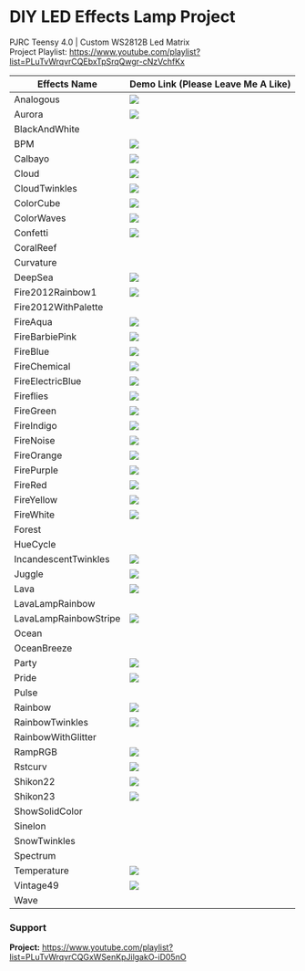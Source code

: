 # DIY LED Effects Lamp Project
PJRC Teensy 4.0 | Custom WS2812B Led Matrix
<br>Project Playlist: https://www.youtube.com/playlist?list=PLuTvWrqvrCQEbxTpSrqQwgr-cNzVchfKx

| Effects Name          	| Demo Link (Please Leave Me A Like)     	|
|-----------------------	|----------------------------------------	|
| Analogous             	| [![](https://img.youtube.com/vi/GkM_yxgYv2s/0.jpg)](https://youtu.be/GkM_yxgYv2s) |
| Aurora                	| [![](https://img.youtube.com/vi/GK8URnTC9vc/0.jpg)](https://youtu.be/GK8URnTC9vc) |
| BlackAndWhite         	|                                        	|
| BPM                     | [![](https://img.youtube.com/vi/IH-Q_5ymRpk/0.jpg)](https://youtu.be/IH-Q_5ymRpk) |
| Calbayo             	  | [![](https://img.youtube.com/vi/2_QlBTKidro/0.jpg)](https://youtu.be/2_QlBTKidro) |
| Cloud                 	| [![](https://img.youtube.com/vi/ubzFZ8tgLI4/0.jpg)](https://youtu.be/ubzFZ8tgLI4) |
| CloudTwinkles           | [![](https://img.youtube.com/vi/x8yK0GT0e4U/0.jpg)](https://youtu.be/x8yK0GT0e4U) |
| ColorCube             	| [![](https://img.youtube.com/vi/w2WDJhO8YmA/0.jpg)](https://youtube.com/shorts/w2WDJhO8YmA?feature=share) |
| ColorWaves            	| [![](https://img.youtube.com/vi/wLJo49-o8fk/0.jpg)](https://youtu.be/wLJo49-o8fk) |
| Confetti                | [![](https://img.youtube.com/vi/dexPh66PtdY/0.jpg)](https://youtube.com/shorts/dexPh66PtdY?feature=share) |
| CoralReef             	|                                        	|
| Curvature             	|                                        	|
| DeepSea               	| [![](https://img.youtube.com/vi/nkcVD1npClE/0.jpg)](https://youtu.be/nkcVD1npClE) |
| Fire2012Rainbow1      	| [![](https://img.youtube.com/vi/2Owei0R9Go4/0.jpg)](https://www.youtube.com/watch?v=2Owei0R9Go4) |
| Fire2012WithPalette   	|                                        	|
| FireAqua              	| [![](https://img.youtube.com/vi/2UL9ZoMGzog/0.jpg)](https://youtu.be/2UL9ZoMGzog) |
| FireBarbiePink         	| [![](https://img.youtube.com/vi/lAHkKbvl2BE/0.jpg)](https://youtu.be/lAHkKbvl2BE) |
| FireBlue              	| [![](https://img.youtube.com/vi/ALZilezuZhE/0.jpg)](https://youtu.be/ALZilezuZhE) |
| FireChemical          	| [![](https://img.youtube.com/vi/JTVzLaD2WtA/0.jpg)](https://youtu.be/JTVzLaD2WtA) |
| FireElectricBlue      	| [![](https://img.youtube.com/vi/nL_Dz0n3Nng/0.jpg)](https://www.youtube.com/watch?v=nL_Dz0n3Nng) |
| Fireflies             	| [![](https://img.youtube.com/vi/LjIy1Lz-oGE/0.jpg)](https://youtu.be/LjIy1Lz-oGE) 
| FireGreen             	| [![](https://img.youtube.com/vi/AtH7kPdCFck/0.jpg)](https://youtu.be/AtH7kPdCFck) |
| FireIndigo             	| [![](https://img.youtube.com/vi/lcLTo80sTao/0.jpg)](https://youtu.be/lcLTo80sTao) |
| FireNoise               | [![](https://img.youtube.com/vi/8HZHj-oy8hU/0.jpg)](https://www.youtube.com/watch?v=8HZHj-oy8hU) |
| FireOrange            	| [![](https://img.youtube.com/vi/bZAbO2LFa9w/0.jpg)](https://youtu.be/bZAbO2LFa9w) |
| FirePurple            	| [![](https://img.youtube.com/vi/7VXlMrUlCOM/0.jpg)](https://www.youtube.com/watch?v=7VXlMrUlCOM) |
| FireRed               	| [![](https://img.youtube.com/vi/r67FtGZvrxc/0.jpg)](https://www.youtube.com/watch?v=r67FtGZvrxc) |
| FireYellow              | [![](https://img.youtube.com/vi/6eIliuVcl6E/0.jpg)](https://youtu.be/6eIliuVcl6E) |
| FireWhite             	| [![](https://img.youtube.com/vi/Ep6ztWYFsqQ/0.jpg)](https://www.youtube.com/watch?v=Ep6ztWYFsqQ) |
| Forest                	|                                        	|
| HueCycle              	|                                        	|
| IncandescentTwinkles    | [![](https://img.youtube.com/vi/yPH6Us_nF-U/0.jpg)](https://youtube.com/shorts/yPH6Us_nF-U?feature=share) |
| Juggle                	| [![](https://img.youtube.com/vi/qANoQjhLGoI/0.jpg)](https://youtu.be/qANoQjhLGoI) |
| Lava                  	| [![](https://img.youtube.com/vi/ReStbAOoWyM/0.jpg)](https://www.youtube.com/watch?v=ReStbAOoWyM) |
| LavaLampRainbow       	|                                        	|
| LavaLampRainbowStripe 	| [![](https://img.youtube.com/vi/oXuwZY5xBgc/0.jpg)](https://youtube.com/shorts/oXuwZY5xBgc?feature=share) |
| Ocean                 	|                                        	|
| OceanBreeze           	|                                        	|
| Party                 	| [![](https://img.youtube.com/vi/PT6lvMPc_JI/0.jpg)](https://www.youtube.com/watch?v=PT6lvMPc_JI) |
| Pride                 	| [![](https://img.youtube.com/vi/QllpjAun5tk/0.jpg)](https://youtube.com/shorts/QllpjAun5tk?feature=share) |
| Pulse                 	|                                        	|
| Rainbow               	| [![](https://img.youtube.com/vi/NdaFswDQIU4/0.jpg)](https://youtu.be/NdaFswDQIU4) |
| RainbowTwinkles       	| [![](https://img.youtube.com/vi/1jY9cqHB35g/0.jpg)](https://youtu.be/1jY9cqHB35g) |
| RainbowWithGlitter    	|                                        	|
| RampRGB               	| [![](https://img.youtube.com/vi/fwO2FN8sbOQ/0.jpg)](https://youtube.com/shorts/fwO2FN8sbOQ?feature=share) |
| Rstcurv               	| [![](https://img.youtube.com/vi/_P6XzHIV-NA/0.jpg)](https://www.youtube.com/watch?v=_P6XzHIV-NA) |
| Shikon22              	| [![](https://img.youtube.com/vi/SxEsgq4D8ok/0.jpg)](https://youtu.be/SxEsgq4D8ok) |
| Shikon23              	| [![](https://img.youtube.com/vi/LAta2GwrvJk/0.jpg)](https://youtu.be/LAta2GwrvJk) |
| ShowSolidColor        	|                                        	|
| Sinelon               	|                                        	|
| SnowTwinkles          	|                                        	|
| Spectrum              	|                                        	|
| Temperature           	| [![](https://img.youtube.com/vi/7qriRYJ1oCw/0.jpg)](https://youtube.com/shorts/7qriRYJ1oCw?feature=share) |
| Vintage49             	| [![](https://img.youtube.com/vi/BeOxCL2CW7A/0.jpg)](https://youtube.com/shorts/BeOxCL2CW7A?feature=share) |
| Wave                  	|                                        	|


### Support
**Project:** https://www.youtube.com/playlist?list=PLuTvWrqvrCQGxWSenKpJilgakO-iD05nO

